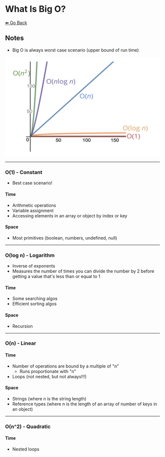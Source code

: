 # What Is Big O?
[⬅ Go Back](/big-o.md)

## Notes
- Big O is always worst case scenario (upper bound of run time)

![big o chart](images/big-o-chart.png)

----
### O(1) - Constant
- Best case scenario!

#### Time
- Arithmetic operations
- Variable assignment
- Accessing elements in an array or object by index or key

#### Space
- Most primitives (boolean, numbers, undefined, null)
----
### O(log n) - Logarithm
- Inverse of exponents
- Measures the number of times you can divide the number by 2 before getting a value that's less than or equal to 1
#### Time
- Some searching algos
- Efficient sorting algos

#### Space
- Recursion
----
### O(n) - Linear
#### Time
- Number of operations are bound by a multiple of "n"
  - Runs proportionate with "n"
- Loops (not nested, but not always!!!)

#### Space
- Strings (where n is the string length)
- Reference types (where n is the length of an array of number of keys in an object)
----
### O(n^2) - Quadratic
#### Time
- Nested loops
